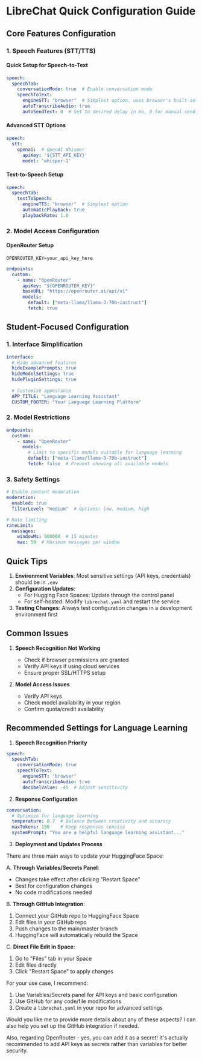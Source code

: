 # LibreChat Quick Configuration Guide

## Core Features Configuration

### 1. Speech Features (STT/TTS)

#### Quick Setup for Speech-to-Text
```yaml:librechat.yaml
speech:
  speechTab:
    conversationMode: true  # Enable conversation mode
    speechToText:
      engineSTT: "browser"  # Simplest option, uses browser's built-in STT
      autoTranscribeAudio: true
      autoSendText: 0  # Set to desired delay in ms, 0 for manual send
```

#### Advanced STT Options
```yaml:librechat.yaml
speech:
  stt:
    openai:  # OpenAI Whisper
      apiKey: '${STT_API_KEY}'
      model: 'whisper-1'
```

#### Text-to-Speech Setup
```yaml:librechat.yaml
speech:
  speechTab:
    textToSpeech:
      engineTTS: "browser"  # Simplest option
      automaticPlayback: true
      playbackRate: 1.0
```

### 2. Model Access Configuration

#### OpenRouter Setup
```env:.env
OPENROUTER_KEY=your_api_key_here
```

```yaml:librechat.yaml
endpoints:
  custom:
    - name: "OpenRouter"
      apiKey: "${OPENROUTER_KEY}"
      baseURL: "https://openrouter.ai/api/v1"
      models:
        default: ["meta-llama/llama-3-70b-instruct"]
        fetch: true
```

## Student-Focused Configuration

### 1. Interface Simplification
```yaml:librechat.yaml
interface:
  # Hide advanced features
  hideExamplePrompts: true
  hideModelSettings: true
  hidePluginSettings: true
  
  # Customize appearance
  APP_TITLE: "Language Learning Assistant"
  CUSTOM_FOOTER: "Your Language Learning Platform"
```

### 2. Model Restrictions
```yaml:librechat.yaml
endpoints:
  custom:
    - name: "OpenRouter"
      models:
        # Limit to specific models suitable for language learning
        default: ["meta-llama/llama-3-70b-instruct"]
        fetch: false  # Prevent showing all available models
```

### 3. Safety Settings
```yaml:librechat.yaml
# Enable content moderation
moderation:
  enabled: true
  filterLevel: "medium"  # Options: low, medium, high

# Rate limiting
rateLimit:
  messages:
    windowMs: 900000  # 15 minutes
    max: 50  # Maximum messages per window
```

## Quick Tips

1. **Environment Variables**: Most sensitive settings (API keys, credentials) should be in `.env`
2. **Configuration Updates**: 
   - For Hugging Face Spaces: Update through the control panel
   - For self-hosted: Modify `librechat.yaml` and restart the service
3. **Testing Changes**: Always test configuration changes in a development environment first

## Common Issues

1. **Speech Recognition Not Working**
   - Check if browser permissions are granted
   - Verify API keys if using cloud services
   - Ensure proper SSL/HTTPS setup

2. **Model Access Issues**
   - Verify API keys
   - Check model availability in your region
   - Confirm quota/credit availability

## Recommended Settings for Language Learning

1. **Speech Recognition Priority**
```yaml:librechat.yaml
speech:
  speechTab:
    conversationMode: true
    speechToText:
      engineSTT: "browser"
      autoTranscribeAudio: true
      decibelValue: -45  # Adjust sensitivity
```

2. **Response Configuration**
```yaml:librechat.yaml
conversation:
  # Optimize for language learning
  temperature: 0.7  # Balance between creativity and accuracy
  maxTokens: 150    # Keep responses concise
  systemPrompt: "You are a helpful language learning assistant..."
```

3. **Deployment and Updates Process**

There are three main ways to update your HuggingFace Space:

A. **Through Variables/Secrets Panel**:
- Changes take effect after clicking "Restart Space"
- Best for configuration changes
- No code modifications needed

B. **Through GitHub Integration**:
1. Connect your GitHub repo to HuggingFace Space
2. Edit files in your GitHub repo
3. Push changes to the main/master branch
4. HuggingFace will automatically rebuild the Space

C. **Direct File Edit in Space**:
1. Go to "Files" tab in your Space
2. Edit files directly
3. Click "Restart Space" to apply changes

For your use case, I recommend:
1. Use Variables/Secrets panel for API keys and basic configuration
2. Use GitHub for any code/file modifications
3. Create a `librechat.yaml` in your repo for advanced settings

Would you like me to provide more details about any of these aspects? I can also help you set up the GitHub integration if needed.

Also, regarding OpenRouter - yes, you can add it as a secret! It's actually recommended to add API keys as secrets rather than variables for better security.